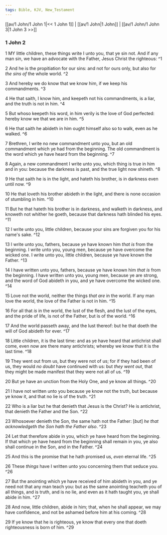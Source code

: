 ```yaml
---
tags: Bible, KJV, New_Testament
---
```


[[av/1 John/1 John 1|<< 1 John 1]] | [[av/1 John|1 John]] | [[av/1 John/1 John 3|1 John 3 >>]]

### 1 John 2

1 MY little children, these things write I unto you, that ye sin not. And if any man sin, we have an advocate with the Father, Jesus Christ the righteous: ^1

2 And he is the propitiation for our sins: and not for ours only, but also for _the_ _sins_ _of_ the whole world. ^2

3 And hereby we do know that we know him, if we keep his commandments. ^3

4 He that saith, I know him, and keepeth not his commandments, is a liar, and the truth is not in him. ^4

5 But whoso keepeth his word, in him verily is the love of God perfected: hereby know we that we are in him. ^5

6 He that saith he abideth in him ought himself also so to walk, even as he walked. ^6

7 Brethren, I write no new commandment unto you, but an old commandment which ye had from the beginning. The old commandment is the word which ye have heard from the beginning. ^7

8 Again, a new commandment I write unto you, which thing is true in him and in you: because the darkness is past, and the true light now shineth. ^8

9 He that saith he is in the light, and hateth his brother, is in darkness even until now. ^9

10 He that loveth his brother abideth in the light, and there is none occasion of stumbling in him. ^10

11 But he that hateth his brother is in darkness, and walketh in darkness, and knoweth not whither he goeth, because that darkness hath blinded his eyes. ^11

12 I write unto you, little children, because your sins are forgiven you for his name's sake. ^12

13 I write unto you, fathers, because ye have known him _that_ _is_ from the beginning. I write unto you, young men, because ye have overcome the wicked one. I write unto you, little children, because ye have known the Father. ^13

14 I have written unto you, fathers, because ye have known him _that_ _is_ from the beginning. I have written unto you, young men, because ye are strong, and the word of God abideth in you, and ye have overcome the wicked one. ^14

15 Love not the world, neither the things _that_ _are_ in the world. If any man love the world, the love of the Father is not in him. ^15

16 For all that _is_ in the world, the lust of the flesh, and the lust of the eyes, and the pride of life, is not of the Father, but is of the world. ^16

17 And the world passeth away, and the lust thereof: but he that doeth the will of God abideth for ever. ^17

18 Little children, it is the last time: and as ye have heard that antichrist shall come, even now are there many antichrists; whereby we know that it is the last time. ^18

19 They went out from us, but they were not of us; for if they had been of us, they would _no_ _doubt_ have continued with us: but _they_ _went_ _out_, that they might be made manifest that they were not all of us. ^19

20 But ye have an unction from the Holy One, and ye know all things. ^20

21 I have not written unto you because ye know not the truth, but because ye know it, and that no lie is of the truth. ^21

22 Who is a liar but he that denieth that Jesus is the Christ? He is antichrist, that denieth the Father and the Son. ^22

23 Whosoever denieth the Son, the same hath not the Father: [_but_] _he_ _that_ _acknowledgeth_ _the_ _Son_ _hath_ _the_ _Father_ _also_. ^23

24 Let that therefore abide in you, which ye have heard from the beginning. If that which ye have heard from the beginning shall remain in you, ye also shall continue in the Son, and in the Father. ^24

25 And this is the promise that he hath promised us, _even_ eternal life. ^25

26 These _things_ have I written unto you concerning them that seduce you. ^26

27 But the anointing which ye have received of him abideth in you, and ye need not that any man teach you: but as the same anointing teacheth you of all things, and is truth, and is no lie, and even as it hath taught you, ye shall abide in him. ^27

28 And now, little children, abide in him; that, when he shall appear, we may have confidence, and not be ashamed before him at his coming. ^28

29 If ye know that he is righteous, ye know that every one that doeth righteousness is born of him. ^29
